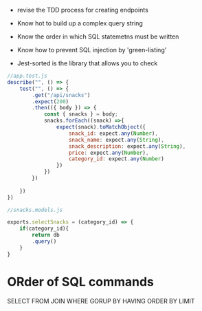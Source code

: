 - revise the TDD process for creating endpoints
- Know hot to build up a complex query string
- Know the order in which SQL statemetns must be written
- Know how to prevent SQL injection by 'green-listing'


- Jest-sorted is the library that allows you to check  

```js
//app.test.js
describe("", () => {
	test("", () => {
		.get("/api/snacks")
		.expect(200)
		.then(({ body }) => {
			const { snacks } = body;
			snacks.forEach((snack) =>{
				expect(snack).toMatchObject({
					snack_id: expect.any(Number),
					snack_name: expect.any(String),
					snack_description: expect.any(String),
					price: expect.any(Number),
					category_id: expect.any(Number)
				})
			})
		})
		
	})
})

```



```js
//snacks.models.js

exports.selectSnacks = (category_id) => {
	if(category_id){
		return db
		.query()
	}
}


```

# ORder of SQL commands
SELECT
FROM
JOIN
WHERE 
GORUP BY
HAVING 
ORDER BY 
LIMIT